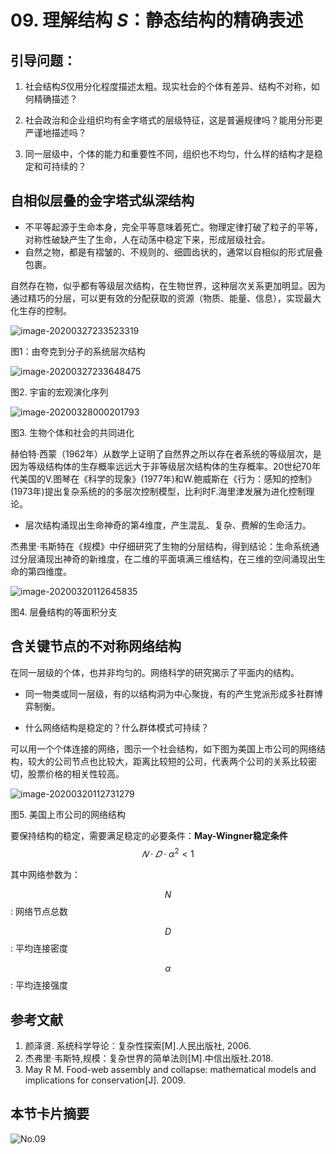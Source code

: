 # 09. 理解结构 *S*：静态结构的精确表述

## 引导问题：

1. 社会结构*S*仅用分化程度描述太粗。现实社会的个体有差异、结构不对称，如何精确描述？

2. 社会政治和企业组织均有金字塔式的层级特征，这是普遍规律吗？能用分形更严谨地描述吗？

3. 同一层级中，个体的能力和重要性不同，组织也不均匀，什么样的结构才是稳定和可持续的？

## 自相似层叠的金字塔式纵深结构

- 不平等起源于生命本身，完全平等意味着死亡。物理定律打破了粒子的平等，对称性破缺产生了生命，人在动荡中稳定下来，形成层级社会。
- 自然之物，都是有褶皱的、不规则的、细圆齿状的，通常以自相似的形式层叠包裹。

自然存在物，似乎都有等级层次结构，在生物世界，这种层次关系更加明显。因为通过精巧的分层，可以更有效的分配获取的资源（物质、能量、信息），实现最大化生存的控制。

![image-20200327233523319](No.09/image-20200327233523319.png)

图1：由夸克到分子的系统层次结构

![image-20200327233648475](No.09/image-20200327233648475.png)

图2. 宇宙的宏观演化序列

![image-20200328000201793](No.09/image-20200328000201793.png)

图3. 生物个体和社会的共同进化

赫伯特·西蒙（1962年）从数学上证明了自然界之所以存在者系统的等级层次，是因为等级结构体的生存概率远远大于非等级层次结构体的生存概率。20世纪70年代美国的V.图琴在《科学的现象》(1977年)和W.鲍威斯在《行为：感知的控制》(1973年)提出复杂系统的的多层次控制模型，比利时F.海里津发展为进化控制理论。

- 层次结构涌现出生命神奇的第4维度，产生混乱、复杂、费解的生命活力。

杰弗里·韦斯特在《规模》中仔细研究了生物的分层结构，得到结论：生命系统通过分层涌现出神奇的新维度，在二维的平面填满三维结构，在三维的空间涌现出生命的第四维度。

![image-20200320112645835](No.09/image-20200320112645835.png)

图4. 层叠结构的等面积分支

## 含关键节点的不对称网络结构

在同一层级的个体，也并非均匀的。网络科学的研究揭示了平面内的结构。

- 同一物类或同一层级，有的以结构洞为中心聚拢，有的产生党派形成多社群博弈制衡。

- 什么网络结构是稳定的？什么群体模式可持续？

可以用一个个体连接的网络，图示一个社会结构，如下图为美国上市公司的网络结构，较大的公司节点也比较大，距离比较短的公司，代表两个公司的关系比较密切，股票价格的相关性较高。

![image-20200320112731279](No.09/image-20200320112731279.png)

图5. 美国上市公司的网络结构

要保持结构的稳定，需要满足稳定的必要条件：**May-Wingner稳定条件**
$$
𝑁 \cdot 𝐷 \cdot \alpha^2 < 1
$$

其中网络参数为：

$$N$$ : 网络节点总数

$$D$$ : 平均连接密度

$$\alpha$$: 平均连接强度

## 参考文献

1. 颜泽贤. 系统科学导论：复杂性探索[M].人民出版社, 2006.
2. 杰弗里·韦斯特,规模：复杂世界的简单法则[M].中信出版社.2018.
3. May R M. Food-web assembly and collapse: mathematical models and implications for conservation[J]. 2009.

## 本节卡片摘要

![No.09](No.09/No.09.png)